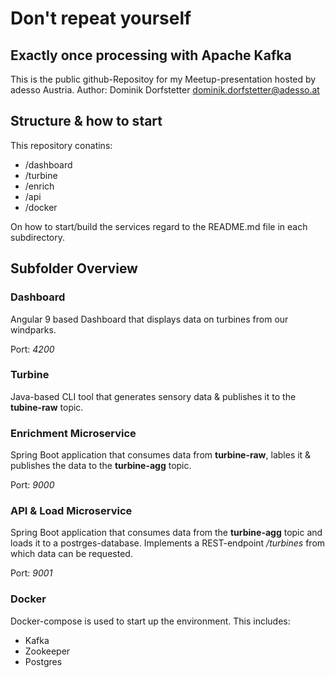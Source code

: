 # Don't repeat yourself

## Exactly once processing with Apache Kafka

This is the public github-Repositoy for my Meetup-presentation hosted by adesso Austria.
Author: Dominik Dorfstetter <dominik.dorfstetter@adesso.at>

## Structure & how to start

This repository conatins:

* /dashboard
* /turbine
* /enrich
* /api
* /docker

On how to start/build the services regard to the README.md file in each subdirectory.

## Subfolder Overview

### Dashboard

Angular 9 based Dashboard that displays data on turbines from our windparks.

Port: *4200*

### Turbine

Java-based CLI tool that generates sensory data & publishes it to the **tubine-raw** topic.

### Enrichment Microservice

Spring Boot application that consumes data from **turbine-raw**, lables it & publishes the data to
the **turbine-agg** topic.

Port: *9000*

### API & Load Microservice

Spring Boot application that consumes data from the **turbine-agg** topic and loads it to a postrges-database.
Implements a REST-endpoint */turbines* from which data can be requested.

Port: *9001*

### Docker

Docker-compose is used to start up the environment. This includes:

* Kafka
* Zookeeper
* Postgres
